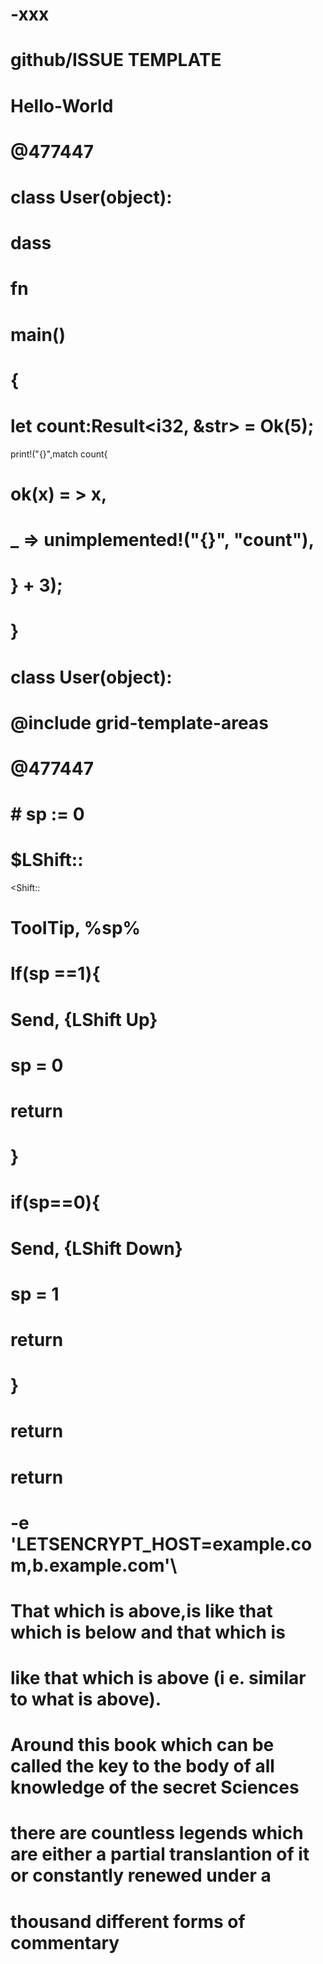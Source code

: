 # -xxx
# github/ISSUE TEMPLATE
# Hello-World

# @477447
# class User(object):
#   dass

# fn
# main()
# {
# let count:Result<i32, &str> = Ok(5);
print!("{}",match count{
# ok(x) = > x,
# _ => unimplemented!("{}", "count"),
# } + 3);
# }
# class User(object):
# @include grid-template-areas
# @477447

# # sp := 0
# $LShift::
<Shift::
# TooITip, %sp%
#   lf(sp ==1){
#     Send, {LShift Up}
#     sp = 0 
# return
# }
# if(sp==0){
#   Send, {LShift Down}
#    sp = 1
#    return
#   }
# return
# return
# -e 'LETSENCRYPT_HOST=example.com,b.example.com'\

# That which is above,is like that which is below and that which is
# like that which is above (i e. similar to what is above).

# Around this book which can be called the key to the body of all knowledge of the secret Sciences
# there are countless legends which are either a partial translantion of it or constantly renewed under a

# thousand different forms of commentary














